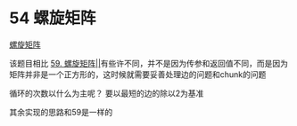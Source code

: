 # 54 螺旋矩阵

[螺旋矩阵](https://leetcode.cn/problems/spiral-matrix/)

该题目相比 [59. 螺旋矩阵||](https://leetcode.cn/problems/spiral-matrix-ii/)有些许不同，并不是因为传参和返回值不同，而是因为矩阵并非是一个正方形的，这时候就需要妥善处理边的问题和chunk的问题

循环的次数以什么为主呢？
要以最短的边的除以2为基准

其余实现的思路和59是一样的
